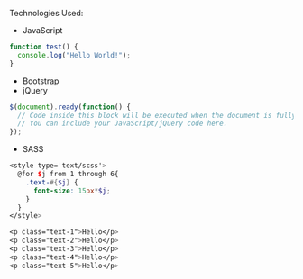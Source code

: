 Technologies Used:
- JavaScript
```javascript
function test() {
  console.log("Hello World!");
}
```
- Bootstrap
- jQuery
```javascript
$(document).ready(function() {
  // Code inside this block will be executed when the document is fully loaded.
  // You can include your JavaScript/jQuery code here.
});
```
- SASS
```scss
<style type='text/scss'>
  @for $j from 1 through 6{
    .text-#{$j} {
      font-size: 15px*$j;
    }
  }
</style>

<p class="text-1">Hello</p>
<p class="text-2">Hello</p>
<p class="text-3">Hello</p>
<p class="text-4">Hello</p>
<p class="text-5">Hello</p>
```
